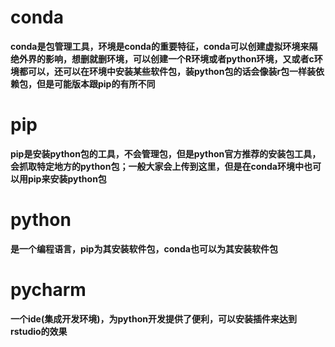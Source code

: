 # conda

**conda是包管理工具，环境是conda的重要特征，conda可以创建虚拟环境来隔绝外界的影响，想删就删环境，可以创建一个R环境或者python环境，又或者c环境都可以，还可以在环境中安装某些软件包，装python包的话会像装r包一样装依赖包，但是可能版本跟pip的有所不同**

# pip

**pip是安装python包的工具，不会管理包，但是python官方推荐的安装包工具，会抓取特定地方的python包；一般大家会上传到这里，但是在conda环境中也可以用pip来安装python包**

# python

**是一个编程语言，pip为其安装软件包，conda也可以为其安装软件包**

# pycharm

**一个ide(集成开发环境)，为python开发提供了便利，可以安装插件来达到rstudio的效果**

